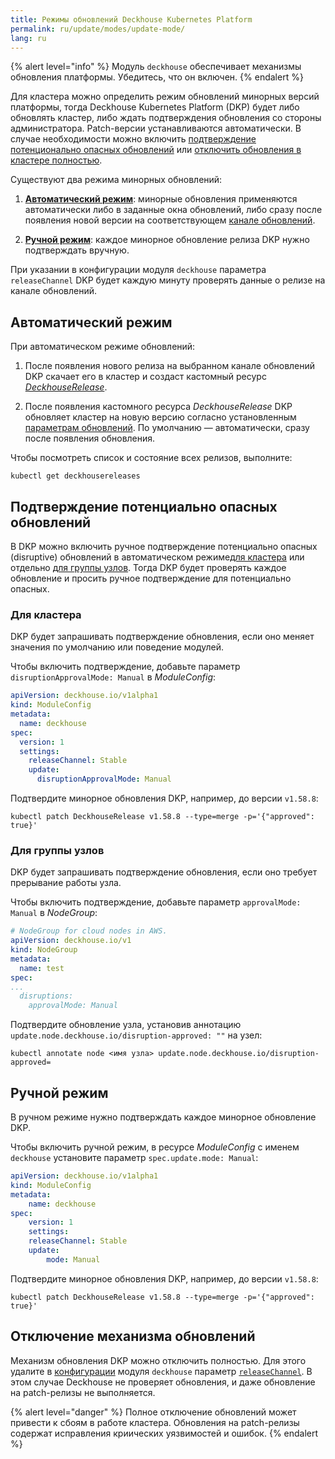 ```yaml
---
title: Режимы обновлений Deckhouse Kubernetes Platform
permalink: ru/update/modes/update-mode/
lang: ru
---
```


{% alert level="info" %}
Модуль `deckhouse` обеспечивает механизмы обновления платформы. Убедитесь, что он включен.
{% endalert %}

Для кластера можно определить режим обновлений минорных версий платформы, тогда Deckhouse Kubernetes Platform (DKP) будет либо обновлять кластер, либо ждать подтверждения обновления со стороны администратора. Patch-версии устанавливаются автоматически. В случае необходимости можно включить [подтверждение потенционально опасных обновлений](#подтверждение-потенциально-опасных-обновлений) или [отключить обновления в кластере полностью](#отключение-механизма-обновлений).

Существуют два режима минорных обновлений:

1. [**Автоматический режим**](#автоматический-режим): минорные обновления применяются автоматически либо в заданные окна обновлений, либо сразу после появления новой версии на соответствующем [канале обновлений](https://deckhouse.ru/documentation/deckhouse-release-channels.html).

2. [**Ручной режим**](#ручной-режим): каждое минорное обновление релиза DKP нужно подтверждать вручную.

При указании в конфигурации модуля `deckhouse` параметра `releaseChannel` DKP будет каждую минуту проверять данные о релизе на канале обновлений.

## Автоматический режим

При автоматическом режиме обновлений:

1. После появления нового релиза на выбранном канале обновлений DKP скачает его в кластер и создаст кастомный ресурс [*DeckhouseRelease*](modules/002-deckhouse/cr.html#deckhouserelease).

2. После появления кастомного ресурса *DeckhouseRelease* DKP обновляет кластер на новую версию согласно установленным [параметрам обновлений](modules/002-deckhouse/configuration.html#parameters-update). По умолчанию — автоматически, сразу после появления обновления.

Чтобы посмотреть список и состояние всех релизов, выполните:

```shell
kubectl get deckhousereleases
```

## Подтверждение потенциально опасных обновлений

В DKP можно включить ручное подтверждение потенциально опасных (disruptive) обновлений в автоматическом режиме[для кластера](#для-кластера) или отдельно [для группы узлов](#для-группы-узлов). Тогда DKP будет проверять каждое обновление и просить ручное подтверждение для потенциально опасных.

### Для кластера

DKP будет запрашивать подтверждение обновления, если оно меняет значения по умолчанию или поведение модулей.

Чтобы включить подтверждение, добавьте параметр `disruptionApprovalMode: Manual` в *ModuleConfig*:

```yaml
apiVersion: deckhouse.io/v1alpha1
kind: ModuleConfig
metadata:
  name: deckhouse
spec:
  version: 1
  settings:
    releaseChannel: Stable
    update:
      disruptionApprovalMode: Manual
```

Подтвердите минорное обновления DKP, например, до версии `v1.58.8`:

```shell
kubectl patch DeckhouseRelease v1.58.8 --type=merge -p='{"approved": true}'
```

### Для группы узлов

DKP будет запрашивать подтверждение обновления, если оно требует прерывание работы узла.

Чтобы включить подтверждение, добавьте параметр `approvalMode: Manual` в *NodeGroup*:

```yaml
# NodeGroup for cloud nodes in AWS.
apiVersion: deckhouse.io/v1
kind: NodeGroup
metadata:
  name: test
spec:
...
  disruptions:
    approvalMode: Manual
```

Подтвердите обновление узла, установив аннотацию `update.node.deckhouse.io/disruption-approved: ""` на узел:

```shell
kubectl annotate node <имя узла> update.node.deckhouse.io/disruption-approved=
```

## Ручной режим

В ручном режиме нужно подтверждать каждое минорное обновление DKP.

Чтобы включить ручной режим, в ресурсе *ModuleConfig* с именем `deckhouse` установите параметр `spec.update.mode: Manual`:

```yaml
apiVersion: deckhouse.io/v1alpha1
kind: ModuleConfig
metadata:
    name: deckhouse
spec:
    version: 1
    settings:
    releaseChannel: Stable
    update:
        mode: Manual
```

Подтвердите минорное обновления DKP, например, до версии `v1.58.8`:

```shell
kubectl patch DeckhouseRelease v1.58.8 --type=merge -p='{"approved": true}'
```

<!-- **Срочное обновление**???

Обновление без окна обновлений позволяет выполнить обновление модуля вне определенного для этого времени. Это необходимо в случае срочного ручного обновления. 

> Применение обновлений без соблюдения определенного для этого времени может вызвать проблемы стабильности системы или конфликты с работающими приложениями. Поэтому используйте только в случае действительной необходимости.

Установите в соответствующем ресурсе [DeckhouseRelease](modules/002-deckhouse/cr.html#deckhouserelease) аннотацию `release.deckhouse.io/apply-now: "true"`, как показано напримерах ниже:

Пример команды установки аннотации пропуска окон обновлений для версии `v1.56.2`:

```shell
kubectl annotate deckhousereleases v1.56.2 release.deckhouse.io/apply-now="true"
```

Пример ресурса с установленной аннотацией пропуска окон обновлений:

```yaml
apiVersion: deckhouse.io/v1alpha1
kind: DeckhouseRelease
metadata:
  annotations:
    release.deckhouse.io/apply-now: "true"
...
``` -->

## Отключение механизма обновлений

Механизм обновления DKP можно отключить полностью. Для этого удалите в [конфигурации](modules/002-deckhouse/configuration.html) модуля `deckhouse` параметр [`releaseChannel`](modules/002-deckhouse/configuration.html#parameters-releasechannel). В этом случае Deckhouse не проверяет обновления, и даже обновление на patch-релизы не выполняется.

{% alert level="danger" %}
Полное отключение обновлений может привести к сбоям в работе кластера. Обновления на patch-релизы содержат исправления криических уязвимостей и ошибок.
{% endalert %}